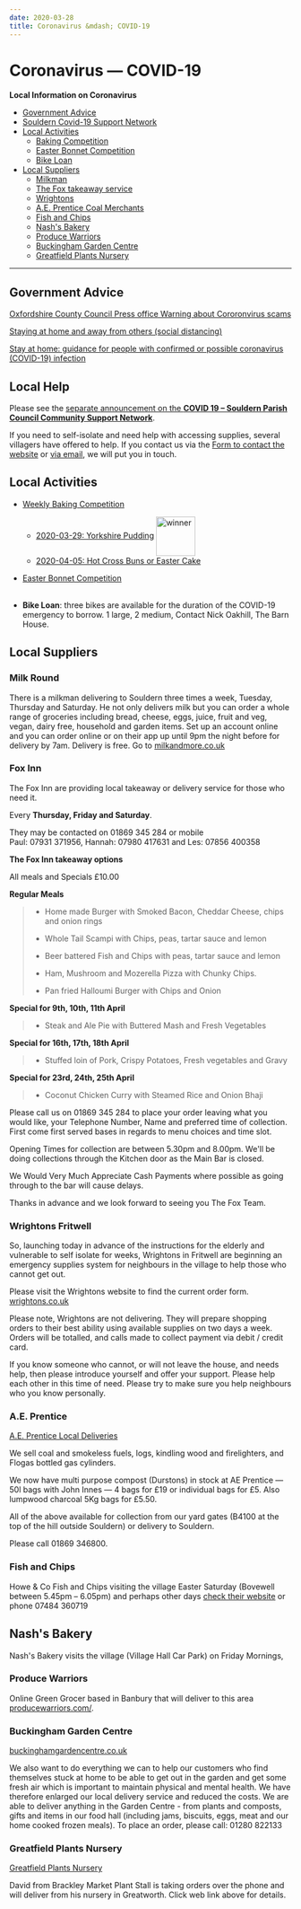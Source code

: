 ```yaml
---
date: 2020-03-28
title: Coronavirus &mdash; COVID-19
---
```

<style>
li img {width:5em; vertical-align:middle}
</style>

# Coronavirus &mdash; COVID-19

**Local Information on Coronavirus**

 * [Government Advice](#government-advice)
 * [Souldern Covid-19 Support Network](#local-help)
 * [Local Activities](#local-activities)
   * [Baking Competition](#baking)
   * [Easter Bonnet Competition](#bonnet)
   * [Bike Loan](#bikes)
 * [Local Suppliers](#local-suppliers)
   * [Milkman](#milk-round)
   * [The Fox takeaway service](#fox-inn)
   * [Wrightons](#wrightons-fritwell)
   * [A.E. Prentice Coal Merchants](#ae-prentice)
   * [Fish and Chips](#fish-and-chips)
   * [Nash's Bakery](#nashs-bakery)
   * [Produce Warriors](#produce-warriors)
   * [Buckingham Garden Centre](#buckingham-garden-centre)
   * [Greatfield Plants Nursery](#greatfield-plants-nursery)

---

## Government Advice


[Oxfordshire County Council Press office Warning about Cororonvirus scams](https://news.oxfordshire.gov.uk/oxfordshire-residents-warned-against-coronavirus-scams/)


[Staying at home and away from others (social distancing)](https://www.gov.uk/government/publications/full-guidance-on-staying-at-home-and-away-from-others/full-guidance-on-staying-at-home-and-away-from-others)


[Stay at home: guidance for people with confirmed or possible coronavirus (COVID-19) infection](https://www.gov.uk/government/publications/covid-19-stay-at-home-guidance/stay-at-home-guidance-for-people-with-confirmed-or-possible-coronavirus-covid-19-infection)



## Local Help

Please see the [separate announcement on the **COVID 19 – Souldern Parish Council Community Support Network**](covid-19-support).

If you need to self-isolate and need help with accessing supplies,
several villagers have offered to help. If you contact us via the [Form to
contact the website](/home/contact-website) or [via email](mailto:website@souldern.org),
we will put you in touch.

## Local Activities

 * <span id="baking"></span>[Weekly Baking Competition](recipes2020#weekly-baking-competition)

    *  [2020-03-29: Yorkshire Pudding](https://photos.google.com/share/AF1QipNe_Mm3jL8bhhaZUijlRq2uhTyHL5Xq91VPJvMTqp5LKfk_b0l5-17qRWfVNQ7Kig?key=U0NBSlRJd0ZPYlJnbEp1aTQxTXk3ZUp4eDZ0dGZn) ![winner](https://lh3.googleusercontent.com/x1JtZUbfyAJ_NVkrIq4ye7ORebcNgKPbCu4yyzoJvWGkYWFIlu2azVhPQYZdnFiVOBx4FdZfzhUAX8G_IZIDTj0zHcQOjlMbYatJAxL1fd6VTh7GNquufayCYLmNPrWAo7s8WkjMvCOhFdChC2ICDy71fBR7vus7rnqc3D3u3ag3MVyXIDawh4QmVQmL0dj2K5oURXYCO5kf7GWZTv8cc5FB3xY0PuhZPJ9ylKIHBKYqWA-x5rMb_P_ENULk1T_FFMwDLPsjDpMMrkksqXbrOLNETiJd-9D8qRQ2QlKEx_R0x0-37X8D4BWZd6iVFHF9aplFfZcX_7Em1BPmgXyEqe8loZuujFEyP9fqagj_Yxsu78jtzT9Eq3sMfcZcvltf4KncDAFLz5JNU2bwim1xroLuMcu15XvIyKkPSAM6uI7CGmQFcEkRQCulLnsRN1m50skpzWdXwSgZCmZAmseIwteYU8JHl2UXDLVOQvuykNe7GzSgGNZP9aZv1D3oAGsXYokr1SS3F_VOA1NHIqiFIaSdklhwPzz_oG8VQwXuGxl78yLbKdTrfoLkZIm-XOUMKvfaKOXPGEjumD1VrfXr2KfMdu7cgsyr3Okan6-k16jX-YXM3NEIX3xfTWGF4d3nInLRcMJAk4RqfYNCsSdOzZ-C0VTRbAHO89s3fpZDg0xuWpMKekVdDGZeItkKmGrObCZpIJbx5vbkFt9EOSdvNthF-lU5aCDz_OAhO2TggekwAbemvzmf0ME=w564-h752-no)
    * [2020-04-05: Hot Cross Buns or Easter Cake](https://photos.app.goo.gl/4vyjnxGKp9JSx7eJ6) <br>
 * <span id="bonnet"></span>[Easter Bonnet Competition](easterbonnet2020) <br><br>
 * <span id="bikes"></span> **Bike Loan**: three bikes are available for the duration of the COVID-19 emergency to borrow. 1 large, 2 medium, Contact Nick Oakhill, The Barn House.

## Local Suppliers

### Milk Round

There is a milkman delivering to
Souldern three times a week, Tuesday, Thursday and Saturday. He not
only delivers milk but you can order a whole range of groceries
including bread, cheese, eggs, juice, fruit and veg, vegan, dairy
free, household and garden items. Set up an account online and you can
order online or on their app up until 9pm the night before for
delivery by 7am. Delivery is free. Go to [milkandmore.co.uk](https://www.milkandmore.co.uk)

### Fox Inn

The Fox Inn are providing local takeaway or delivery service  for those who need it.

Every **Thursday, Friday and Saturday**.

They may be contacted  on 01869 345 284 or mobile<br> Paul: 07931 371956, Hannah: 07980 417631 and Les: 07856 400358



**The Fox Inn takeaway options**

All meals and Specials  £10.00


**Regular Meals**

> * Home made Burger with Smoked Bacon, Cheddar Cheese, chips and onion rings
> 
> * Whole Tail Scampi with Chips, peas, tartar sauce and lemon
>
> * Beer battered Fish and Chips with peas, tartar sauce and lemon
>
> * Ham, Mushroom and Mozerella Pizza with Chunky Chips.
> 
> * Pan fried Halloumi Burger with Chips and Onion
> 

**Special for 9th, 10th, 11th April**

> * Steak and Ale Pie with Buttered Mash and Fresh Vegetables
> 

**Special for 16th, 17th, 18th April**

> * Stuffed loin of Pork, Crispy Potatoes, Fresh vegetables and Gravy
> 

**Special for 23rd, 24th, 25th April**

> * Coconut Chicken Curry with Steamed Rice and Onion Bhaji
> 



Please call us on 01869 345 284 to place your order leaving what you would like, your Telephone Number, Name and preferred time of collection. First come first served bases in regards to menu choices and time slot.

Opening Times for collection are between 5.30pm and 8.00pm. We'll be doing collections through the Kitchen door as the Main Bar is closed.


We Would Very Much Appreciate Cash Payments where possible as going through to the bar will cause delays.

Thanks in advance and we look forward to seeing you The Fox Team.



### Wrightons Fritwell

So, launching today in advance of the instructions for the elderly and
vulnerable to self isolate for weeks, Wrightons in Fritwell are
beginning an emergency supplies system for neighbours in the village
to help those who cannot get out.

Please visit the Wrightons website
to find the current order form. [wrightons.co.uk](https://www.wrightons.co.uk)

Please
note, Wrightons are not delivering. They will prepare shopping orders
to their best ability using available supplies on two days a
week. Orders will be totalled, and calls made to collect payment via
debit / credit card.

If you know someone who cannot, or will not
leave the house, and needs help, then please introduce yourself and
offer your support.  Please help each other in this time of
need. Please try to make sure you help neighbours who you know
personally.

### A.E. Prentice
[A.E. Prentice Local Deliveries](https://thamesvalleyfuels.co.uk/)

We sell coal and smokeless fuels, logs, kindling wood and firelighters, and Flogas bottled gas cylinders.


We now have multi purpose compost (Durstons) in stock at AE Prentice — 50l bags with John Innes — 4 bags for £19 or individual bags for £5. Also lumpwood charcoal 5Kg bags for £5.50.


All of the above available for collection from our yard gates (B4100 at the top of the hill outside Souldern) or delivery to Souldern.

Please call 01869 346800.

### Fish and Chips
Howe & Co Fish and Chips visiting the village Easter Saturday (Bovewell between  5.45pm – 6.05pm) and perhaps other days
[check their website](https://www.facebook.com/howeandco66/) or phone 07484 360719

## Nash's Bakery
Nash's Bakery visits the village (Village Hall Car Park) on Friday Mornings,

### Produce Warriors
Online Green Grocer based in Banbury that will deliver to this area [producewarriors.com/](https://producewarriors.com/).


### Buckingham Garden Centre
[buckinghamgardencentre.co.uk](https://www.buckinghamgardencentre.co.uk/)

We also want to do everything we can to help our customers who find
themselves stuck at home to be able to get out in the garden and get
some fresh air which is important to maintain physical and mental
health. We have therefore enlarged our local delivery service and
reduced the costs. We are able to deliver anything in the Garden
Centre - from plants and composts, gifts and items in our food hall
(including jams, biscuits, eggs, meat and our home cooked frozen
meals).  To place an order, please call: 01280 822133

### Greatfield Plants Nursery
[Greatfield Plants Nursery](https://greatfieldplants.co.uk/)

David from Brackley Market Plant Stall is taking orders over the phone and will deliver from his nursery in Greatworth.
Click web link above for details.
